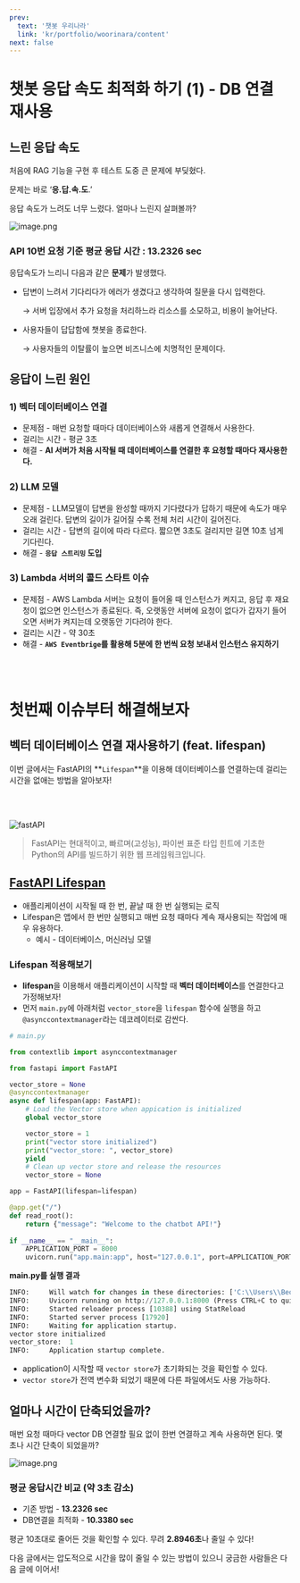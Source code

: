 ```yaml
---
prev:
  text: '챗봇 우리나라'
  link: 'kr/portfolio/woorinara/content'
next: false
---
```


# 챗봇 응답 속도 최적화 하기 (1) -  DB 연결 재사용

## 느린 응답 속도

처음에 RAG 기능을 구현 후 테스트 도중 큰 문제에 부딪혔다.

문제는 바로 ‘**응.답.속.도**.’

응답 속도가 느려도 너무 느렸다. 얼마나 느린지 살펴볼까?

![image.png](/portfolio/woorinara/elapse_time.png)

### API 10번 요청 기준 평균 응답 시간 : **13.2326 sec**

응답속도가 느리니 다음과 같은 **문제**가 발생했다.

- 답변이 느려서 기다리다가 에러가 생겼다고 생각하여 질문을 다시 입력한다.
    
    → 서버 입장에서 추가 요청을 처리하느라 리소스를 소모하고, 비용이 늘어난다.
    
- 사용자들이 답답함에 챗봇을 종료한다.
    
    → 사용자들의 이탈률이 높으면 비즈니스에 치명적인 문제이다.
    

## 응답이 느린 원인

### 1) 벡터 데이터베이스 연결

- 문제점 - 매번 요청할 때마다 데이터베이스와 새롭게 연결해서 사용한다.
- 걸리는 시간 - 평균 3초
- 해결 - **AI 서버가 처음 시작될 때 데이터베이스를 연결한 후 요청할 때마다 재사용한다.**

### 2) LLM 모델

- 문제점 -  LLM모델이 답변을 완성할 때까지 기다렸다가 답하기 때문에 속도가 매우 오래 걸린다. 답변의 길이가 길어질 수록 전체 처리 시간이 길어진다.
- 걸리는 시간 - 답변의 길이에 따라 다르다. 짧으면 3초도 걸리지만 길면 10초 넘게 기다린다.
- 해결 - **`응답 스트리밍` 도입**

### 3) Lambda 서버의 콜드 스타트 이슈

- 문제점 - AWS Lambda 서버는 요청이 들어올 때 인스턴스가 켜지고, 응답 후 재요청이 없으면 인스턴스가 종료된다. 즉, 오랫동안 서버에 요청이 없다가 갑자기 들어오면 서버가 켜지는데 오랫동안 기다려야 한다.
- 걸리는 시간 - 약 30초
- 해결 - **`AWS Eventbrige`를 활용해 5분에 한 번씩 요청 보내서 인스턴스 유지하기**

<br><br>

# 첫번째 이슈부터 해결해보자

## 벡터 데이터베이스 연결 재사용하기 (feat. lifespan)

이번 글에서는  FastAPI의 **`Lifespan`**을 이용해 데이터베이스를 연결하는데 걸리는 시간을 없애는 방법을 알아보자!

<br><br>

![fastAPI](/portfolio/woorinara/fastapi_logo.png)

> FastAPI는 현대적이고, 빠르며(고성능), 파이썬 표준 타입 힌트에 기초한 Python의 API를 빌드하기 위한 웹 프레임워크입니다.
> 

## [FastAPI Lifespan](https://fastapi.tiangolo.com/advanced/events/?h=lifespan)

- 애플리케이션이 시작될 때 한 번, 끝날 때 한 번 실행되는 로직
- Lifespan은 앱에서 한 번만 실행되고 매번 요청 때마다 계속 재사용되는 작업에 매우 유용하다.
    - 예시 - 데이터베이스, 머신러닝 모델

### Lifespan 적용해보기

- **lifespan**을 이용해서 애플리케이션이 시작할 때 **벡터 데이터베이스**를 연결한다고 가정해보자!
- 먼저 `main.py`에 아래처럼 `vector_store`을 `lifespan` 함수에 실행을 하고 `@asynccontextmanager`라는 데코레이터로 감싼다.

```python
# main.py

from contextlib import asynccontextmanager

from fastapi import FastAPI

vector_store = None
@asynccontextmanager
async def lifespan(app: FastAPI):
    # Load the Vector store when appication is initialized
    global vector_store

    vector_store = 1
    print("vector store initialized")
    print("vector_store: ", vector_store)
    yield
    # Clean up vector store and release the resources
    vector_store = None

app = FastAPI(lifespan=lifespan)

@app.get("/")
def read_root():
    return {"message": "Welcome to the chatbot API!"}
    
if __name__ == "__main__":
    APPLICATION_PORT = 8000
    uvicorn.run("app.main:app", host="127.0.0.1", port=APPLICATION_PORT, reload=True)
```

**main.py를 실행 결과**

```python
INFO:     Will watch for changes in these directories: ['C:\\Users\\Beom\\woorinara-chatbot-api']
INFO:     Uvicorn running on http://127.0.0.1:8000 (Press CTRL+C to quit)
INFO:     Started reloader process [10388] using StatReload
INFO:     Started server process [17920]
INFO:     Waiting for application startup.
vector store initialized
vector_store:  1
INFO:     Application startup complete.
```

- application이 시작할 때 `vector store`가 초기화되는 것을 확인할 수 있다.
- `vector store`가 전역 변수화 되었기 때문에 다른 파일에서도 사용 가능하다.

## 얼마나 시간이 단축되었을까?

매번 요청 때마다 vector DB 연결할 필요 없이 한번 연결하고 계속 사용하면 된다. 몇 초나 시간 단축이 되었을까?

![image.png](/portfolio/woorinara/elapse_time2.png)

### 평균 응답시간 비교 (약 3**초 감소)**

- 기존 방법 -  **13.2326 sec**
- DB연결을 최적화 - **10.3380 sec**

평균 10초대로 줄어든 것을 확인할 수 있다. 무려 **2.8946초**나 줄일 수 있다!

다음 글에서는 압도적으로 시간을 많이 줄일 수 있는 방법이 있으니 궁금한 사람들은 다음 글에 이어서!
